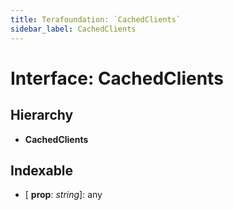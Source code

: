 ```yaml
---
title: Terafoundation: `CachedClients`
sidebar_label: CachedClients
---
```


# Interface: CachedClients

## Hierarchy

* **CachedClients**

## Indexable

* \[ **prop**: *string*\]: any

